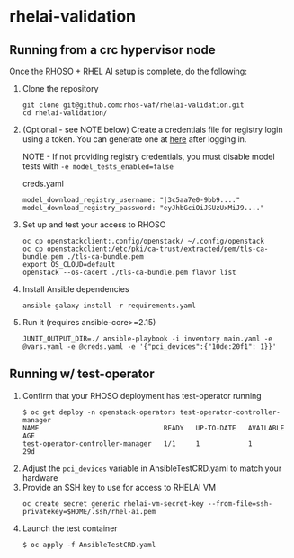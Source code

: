 # rhelai-validation

## Running from a crc hypervisor node
Once the RHOSO + RHEL AI setup is complete, do the following:

1. Clone the repository
    ```
    git clone git@github.com:rhos-vaf/rhelai-validation.git
    cd rhelai-validation/
    ```
1. (Optional - see NOTE below) Create a credentials file for registry login using a token. You can generate one at [here](https://access.redhat.com/terms-based-registry/) after logging in.

    NOTE - If not providing registry credentials, you must disable model tests with `-e model_tests_enabled=false`

    creds.yaml
    ```
    model_download_registry_username: "|3c5aa7e0-9bb9...."
    model_download_registry_password: "eyJhbGciOiJSUzUxMiJ9...."
    ```
1. Set up and test your access to RHOSO
    ```
    oc cp openstackclient:.config/openstack/ ~/.config/openstack
    oc cp openstackclient:/etc/pki/ca-trust/extracted/pem/tls-ca-bundle.pem ./tls-ca-bundle.pem
    export OS_CLOUD=default
    openstack --os-cacert ./tls-ca-bundle.pem flavor list
    ```
1. Install Ansible dependencies
    ```
    ansible-galaxy install -r requirements.yaml
    ```
1. Run it (requires ansible-core>=2.15)
    ```
    JUNIT_OUTPUT_DIR=./ ansible-playbook -i inventory main.yaml -e @vars.yaml -e @creds.yaml -e '{"pci_devices":{"10de:20f1": 1}}'
    ```

## Running w/ test-operator

1. Confirm that your RHOSO deployment has test-operator running
    ```
    $ oc get deploy -n openstack-operators test-operator-controller-manager
    NAME                               READY   UP-TO-DATE   AVAILABLE   AGE
    test-operator-controller-manager   1/1     1            1           29d
    ```
1. Adjust the `pci_devices` variable in AnsibleTestCRD.yaml to match your hardware
1. Provide an SSH key to use for access to RHELAI VM
    ```
    oc create secret generic rhelai-vm-secret-key --from-file=ssh-privatekey=$HOME/.ssh/rhel-ai.pem
    ```
1. Launch the test container
    ```
    $ oc apply -f AnsibleTestCRD.yaml
    ```
